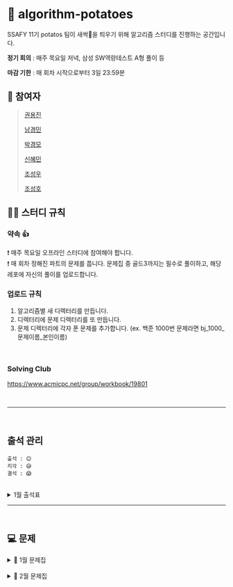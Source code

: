 # 🥔 algorithm-potatoes
SSAFY 11기 potatos 팀이 새싹🌱을 틔우기 위해 알고리즘 스터디를 진행하는 공간입니다.

**정기 회의** : 매주 목요일 저녁, 삼성 SW역량테스트 A형 풀이 등

**마감 기한** : 매 회차 시작으로부터 3일 23:59분

## 👥 참여자
> [권용진](https://github.com/sarmsoo)
> 
> [남경민](https://github.com/nkyungm)
> 
> [박경모](https://github.com/kyoungmopark)
> 
> [신혜민](https://github.com/heymin2)
> 
> [조성우](https://github.com/ABizCho)
> 
> [조성호](https://github.com/sungholion)

## 💁‍♂️ 스터디 규칙

### 약속 👍
❗ 매주 목요일 오프라인 스터디에 참여해야 합니다. <br/>
❗ 매 회차 정해진 파트의 문제를 풉니다. 문제집 중 골드3까지는 필수로 풀이하고, 해당 레포에 자신의 풀이를 업로드합니다. <br/>

### 업로드 규칙
1. 알고리즘별 새 디렉터리를 만듭니다. <br/>
2. 디렉터리에 문제 디렉터리를 또 만듭니다. <br/>
3. 문제 디렉터리에 각자 푼 문제를 추가합니다. (ex. 백준 1000번 문제라면 bj_1000_문제이름_본인이름) <br/>

<br/>

### Solving Club
https://www.acmicpc.net/group/workbook/19801

<br>


---

<br/>

## 출석 관리
```
출석 : 😊
지각 : 😅
결석 : 😱
```

<br>

<details><summary>1월 출석표</summary>

|날짜|권용진|남경민|박경모|신혜민|조성우|조성호|비고|
|------|---|---|---|---|---|---|---|
|2024.01.15|😊|😊|😊|😊|😊|😊|비고: 회의|
|2024.01.18|😊|😊|😊|😊|😊|😊|투썸: [SW역검 A형 연습](https://www.acmicpc.net/problem/17070)|
|2024.01.26|--|--|--|--|--|--|--|
</details>

---

<br/>


## 💻 문제
<details><summary>📎 1월 문제집</summary>

|회차|1|2|3|4|5|6|7|8|9|
|:---:|:---:|:---:|:---:|:---:|:---:|:---:|:---:|:---:|:---:|
|**1회차**<br>완전탐색<br>(01.16 ~ 01.18)|[연속합](https://www.acmicpc.net/problem/1912)|[일곱난쟁이](https://www.acmicpc.net/problem/2309)|[분해합](https://www.acmicpc.net/problem/2231)|[사탕게임](https://www.acmicpc.net/problem/3085)|[유레카 이론](https://www.acmicpc.net/problem/10448)|~~[숫자 야구](https://www.acmicpc.net/problem/2503)~~|[체스판 다시 칠하기](https://www.acmicpc.net/problem/1018)|~~[부분수열의 합](https://www.acmicpc.net/problem/1182)~~||
|**2회차**<br>BFS (1)<br> (01.19 ~ 01.23)|[DFS와 BFS](https://www.acmicpc.net/problem/1260)|[촌수 계산](https://www.acmicpc.net/problem/2644)|[미로 탐색](https://www.acmicpc.net/problem/2178)||
|**3회차**<br>DFS (1)<br> (01.24 ~ 01.26)|[연결 요소의 개수](https://www.acmicpc.net/problem/11724)|[유기농 배추](https://www.acmicpc.net/problem/1012)|[음식물 피하기](https://www.acmicpc.net/problem/1743)||
|**4회차**<br>BFS (2)<br> (01.27 ~ 01.31)|[회전하는 큐](https://www.acmicpc.net/problem/1021)|[요세푸스 문제](https://www.acmicpc.net/problem/1021)|[풍선 터뜨리기](https://www.acmicpc.net/problem/2346)|[행운의 바퀴](https://www.acmicpc.net/problem/2840)|[에디터](https://www.acmicpc.net/problem/1406)|[키로거](https://www.acmicpc.net/problem/5397)|[뱀](https://www.acmicpc.net/problem/3190)|

</details>

<br/>

<details><summary>📎 2월 문제집</summary>

|회차|1|2|3|4|5|6|7|8|9|
|:---:|:---:|:---:|:---:|:---:|:---:|:---:|:---:|:---:|:---:|
|**5회차**<br>DFS (2)<br> (02.01 ~ 02.03)|[단지번호붙이기](https://www.acmicpc.net/problem/2667)|[영역 구하기](https://www.acmicpc.net/problem/2583)|[적록색약](https://www.acmicpc.net/problem/10026)|[경로 찾기](https://www.acmicpc.net/problem/11403)||
|**6회차**<br>이분탐색<br> (02.04 ~ 02.08)|[나무 자르기](https://www.acmicpc.net/problem/2805)|[예산](https://www.acmicpc.net/problem/2512)|[기타 레슨](https://www.acmicpc.net/problem/2343)|[용돈 관리](https://www.acmicpc.net/problem/6236)|[랜선 자르기](https://www.acmicpc.net/problem/1654)|[공유기 설치](https://www.acmicpc.net/problem/2110)|[드래곤 앤 던전](https://www.acmicpc.net/problem/16434)|[도토리 숨기기](https://www.acmicpc.net/problem/15732)|[k번째 수](https://www.acmicpc.net/problem/1300)|
|**X회차**<br>분할정복<br> (XX.XX ~ XX.XX)|[곱셈](https://www.acmicpc.net/problem/1629)|[부분배열 고르기](https://www.acmicpc.net/problem/2104)|[히스토그램](https://www.acmicpc.net/problem/1725)|[종이의 개수](https://www.acmicpc.net/problem/1780)|[쿼드트리](https://www.acmicpc.net/problem/1992)|[Z](https://www.acmicpc.net/problem/1074)|[석판자르기](https://www.acmicpc.net/problem/2339)||
|**X회차(1)**<br>동적계획법<br> (XX.XX ~ XX.XX)|[1로 만들기](https://www.acmicpc.net/problem/1463)|[이친수](https://www.acmicpc.net/problem/2193)|[01타일](https://www.acmicpc.net/problem/1904)|[2xn 타일링](https://www.acmicpc.net/problem/11726)|[2xn 타일링 2](https://www.acmicpc.net/problem/11727)|[스티커](https://www.acmicpc.net/problem/9465)|[동전 2](https://www.acmicpc.net/problem/2294)|[제곱수의 합](https://www.acmicpc.net/problem/1699)|[카드 구매하기](https://www.acmicpc.net/problem/11052)|
|**X회차(2)**<br>동적계획법<br> (XX.XX ~ XX.XX)|[쉬운 계단 수](https://www.acmicpc.net/problem/10844)|[오르막 수](https://www.acmicpc.net/problem/11057)|[이항 계수 2](https://www.acmicpc.net/problem/11051)|[평범한 배낭](https://www.acmicpc.net/problem/12865)|[문자열 판별](https://www.acmicpc.net/problem/16500)|[가장 큰 증가하는 부분 수열](https://www.acmicpc.net/problem/9465)||

</details>
